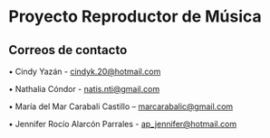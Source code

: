 # Proyecto Reproductor de Música

## Correos de contacto

•	Cindy Yazán - cindyk.20@hotmail.com

•	Nathalia Cóndor - natis.nti@gmail.com

•	María del Mar Carabali Castillo – marcarabalic@gmail.com

•	Jennifer Rocío Alarcón Parrales - ap_jennifer@hotmail.com 

